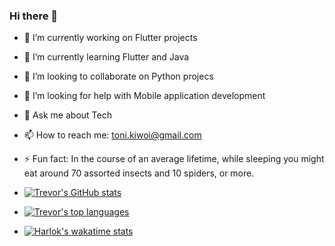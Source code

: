 ### Hi there 👋


- 🔭 I’m currently working on Flutter projects
- 🌱 I’m currently learning Flutter and Java
- 👯 I’m looking to collaborate on Python projecs
- 🤔 I’m looking for help with Mobile application development
- 💬 Ask me about Tech
- 📫 How to reach me: toni.kiwoi@gmail.com
- ⚡ Fun fact: In the course of an average lifetime, while sleeping you might eat around 70 assorted insects and 10 spiders, or more.

- [![Trevor's GitHub stats](https://github-readme-stats.vercel.app/api?username=kugelschreiber1&show_icons=true&theme=onedark&hide_progress=true)](https://github.com/anuraghazra/github-readme-stats)

- [![Trevor's top languages](https://github-readme-stats.vercel.app/api/top-langs/?username=kugelschreiber1&layout=donut-vertical)](https://github.com/anuraghazra/github-readme-stats)

- [![Harlok's wakatime stats](https://github-readme-stats.vercel.app/api/wakatime?username=kugelschreiber1)](https://github.com/anuraghazra/github-readme-stats)
